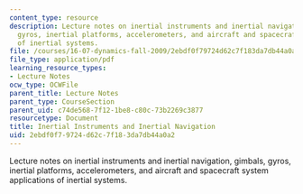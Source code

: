 ```yaml
---
content_type: resource
description: Lecture notes on inertial instruments and inertial navigation, gimbals,
  gyros, inertial platforms, accelerometers, and aircraft and spacecraft system applications
  of inertial systems.
file: /courses/16-07-dynamics-fall-2009/2ebdf0f79724d62c7f183da7db44a0a2_MIT16_07F09_Lec31.pdf
file_type: application/pdf
learning_resource_types:
- Lecture Notes
ocw_type: OCWFile
parent_title: Lecture Notes
parent_type: CourseSection
parent_uid: c74de568-7f12-1be8-c80c-73b2269c3877
resourcetype: Document
title: Inertial Instruments and Inertial Navigation
uid: 2ebdf0f7-9724-d62c-7f18-3da7db44a0a2
---
```

Lecture notes on inertial instruments and inertial navigation, gimbals, gyros, inertial platforms, accelerometers, and aircraft and spacecraft system applications of inertial systems.

